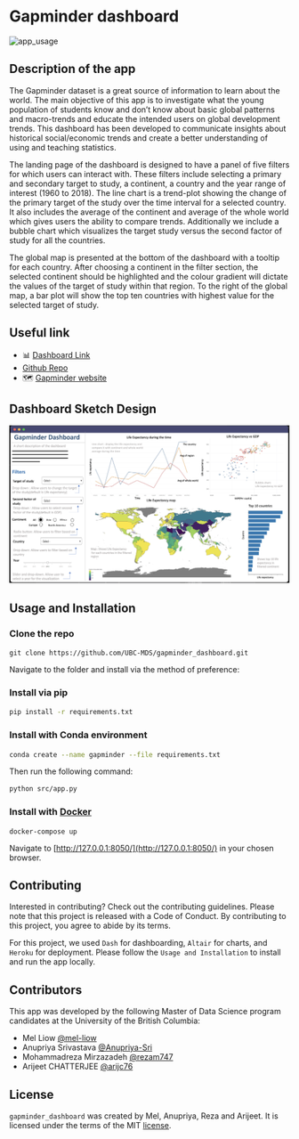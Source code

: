 # Gapminder dashboard

![app_usage](https://user-images.githubusercontent.com/88474134/156894591-9d7a9b26-01a1-4a10-b6b5-a4979539040f.gif)

## Description of the app

The Gapminder dataset is a great source of information to learn about the world. The main objective of this app is to investigate what the young population of students know and don’t know about basic global patterns and macro-trends and educate the intended users on global development trends. This dashboard has been developed to communicate insights about historical social/economic trends and create a better understanding of using and teaching statistics.

The landing page of the dashboard is designed to have a panel of five filters for which users can interact with. These filters include selecting a primary and secondary target to study, a continent, a country and the year range of interest (1960 to 2018). The line chart is a trend-plot showing the change of the primary target of the study over the time interval for a selected country. It also includes the average of the continent and average of the whole world which gives users the ability to compare trends.
Additionally we include a bubble chart which visualizes the target study versus the second factor of study for all the countries.

The global map is presented at the bottom of the dashboard with a tooltip for each country. After choosing a continent in the filter section, the selected continent should be highlighted and the colour gradient will dictate the values of the target of study within that region. To the right of the global map, a bar plot will show the top ten countries with highest value for the selected target of study.

## Useful link

- 📊 [Dashboard Link](https://dsci532-2022-gapminder-app.herokuapp.com/)
- [Github Repo](https://github.com/UBC-MDS/gapminder_dashboard)
- 🗺 [Gapminder website](https://www.gapminder.org/)

## Dashboard Sketch Design

![sketch of the app](img/app_sketch.png "App Sketch")

## Usage and Installation

### Clone the repo

```
git clone https://github.com/UBC-MDS/gapminder_dashboard.git
```

Navigate to the folder and install via the method of preference:

### Install via pip

```bash
pip install -r requirements.txt
```

### Install with Conda environment

```bash
conda create --name gapminder --file requirements.txt
```

Then run the following command:

```bash
python src/app.py
```

### Install with [Docker](https://www.docker.com/)

```
docker-compose up
```

Navigate to [http://127.0.0.1:8050/](http://127.0.0.1:8050/) in your chosen browser.

## Contributing

Interested in contributing? Check out the contributing guidelines. Please note that this project is released with a Code of Conduct. By contributing to this project, you agree to abide by its terms.

For this project, we used `Dash` for dashboarding, `Altair` for charts, and `Heroku` for deployment. Please follow the `Usage and Installation` to install and run the app locally.

## Contributors

This app was developed by the following Master of Data Science program candidates at the University of the British Columbia:

- Mel Liow                [@mel-liow](https://github.com/mel-liow)
- Anupriya Srivastava     [@Anupriya-Sri](https://github.com/Anupriya-Sri)
- Mohammadreza Mirzazadeh [@rezam747](https://github.com/rezam747)
- Arijeet CHATTERJEE      [@arijc76](https://github.com/arijc76)

## License

`gapminder_dashboard` was created by Mel, Anupriya, Reza and Arijeet. It is licensed under the terms of the MIT [license](https://github.com/UBC-MDS/gapminder_dashboard/blob/main/LICENSE).
